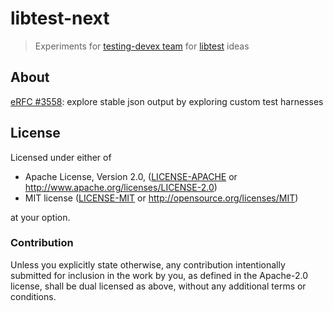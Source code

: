# libtest-next

> Experiments for [testing-devex team](https://www.rust-lang.org/governance/teams/dev-tools#Testing%20DevEx%20team) for [libtest](https://doc.rust-lang.org/stable/test/) ideas

## About

[eRFC #3558](https://github.com/rust-lang/rfcs/pull/3558): explore stable json output by exploring custom test harnesses

## License

Licensed under either of

* Apache License, Version 2.0, ([LICENSE-APACHE](LICENSE-APACHE) or <http://www.apache.org/licenses/LICENSE-2.0>)
* MIT license ([LICENSE-MIT](LICENSE-MIT) or <http://opensource.org/licenses/MIT>)

at your option.

### Contribution

Unless you explicitly state otherwise, any contribution intentionally
submitted for inclusion in the work by you, as defined in the Apache-2.0
license, shall be dual licensed as above, without any additional terms or
conditions.
